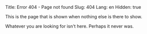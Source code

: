 Title: Error 404 - Page not found
Slug: 404
Lang: en
Hidden: true

This is the page that is shown when nothing else is there to show.

Whatever you are looking for isn't here. Perhaps it never was.
